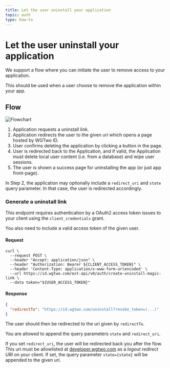 ```yaml
---
title: Let the user uninstall your application
topic: auth
type: how-to
---
```


# Let the user uninstall your application

We support a flow where you can initiate the user to remove access to your application.

This should be used when a user choose to remove the application within your app.  

## Flow
![Flowchart](~/assets/images/auth-revoke-session.svg)

1. Application requests a uninstall link.
2. Application redirects the user to the given uri which opens a page hosted by WGTwo ID.  
3. User confirms deleting the application by clicking a button in the page.
4. User is redirected back to the Application, and if valid, the Application must delete local user content (i.e. from a database) and wipe user sessions.
5. The user is shown a success page for uninstalling the app (or just app front-page).

In Step 2, the application may optionally include a `redirect_uri` and `state` query parameter.
In that case, the user is redirected accordingly. 

### Generate a uninstall link
This endpoint requires authentication by a OAuth2 access token issues to your client using the `client_credentials` grant. 

You also need to include a valid access token of the given user.

#### Request
```shell script
curl \
  --request POST \
  --header "Accept: application/json" \
  --header "Authorization: Bearer ${CLIENT_ACCESS_TOKEN}" \
  --header 'Content-Type: application/x-www-form-urlencoded' \
  --url https://id.wgtwo.com/ext-api/v0/auth/create-uninstall-magic-link \
  --data token="${USER_ACCESS_TOKEN}"
```

#### Response
```json
{
  "redirectTo": "https://id.wgtwo.com/uninstall?revoke_token=(...)"
}
```

The user should then be redirected to the uri given by `redirectTo`.

You are allowed to append the query parameters `state` and `redirect_uri`.

If you set `redirect_uri`, the user will be redirected back you after the flow. This uri must be allowlisted at [developer.wgtwo.com](https://developer.wgtwo.com/) as a _logout redirect URI_ on your client.
If set, the query parameter `state={state}` will be appended to the given uri.
